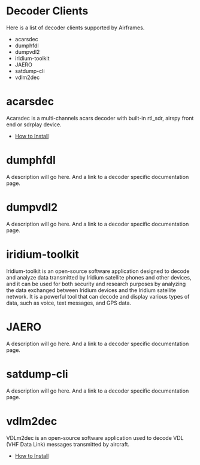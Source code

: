 # Decoder Clients

Here is a list of decoder clients supported by Airframes.

* acarsdec
* dumphfdl
* dumpvdl2
* iridium-toolkit
* JAERO
* satdump-cli
* vdlm2dec

# acarsdec

Acarsdec is a multi-channels acars decoder with built-in rtl_sdr, airspy front end or sdrplay device.

- [How to Install](install-acarsdec)

# dumphfdl

A description will go here. And a link to a decoder specific documentation page.

# dumpvdl2

A description will go here. And a link to a decoder specific documentation page.

# iridium-toolkit

Iridium-toolkit is an open-source software application designed to decode and analyze data transmitted by Iridium satellite phones and other devices, and it can be used for both security and research purposes by analyzing the data exchanged between Iridium devices and the Iridium satellite network. It is a powerful tool that can decode and display various types of data, such as voice, text messages, and GPS data.

# JAERO

A description will go here. And a link to a decoder specific documentation page.

# satdump-cli

A description will go here. And a link to a decoder specific documentation page.

# vdlm2dec

VDLm2dec is an open-source software application used to decode VDL (VHF Data Link) messages transmitted by aircraft.

- [How to Install](install-vdlm2dec)
